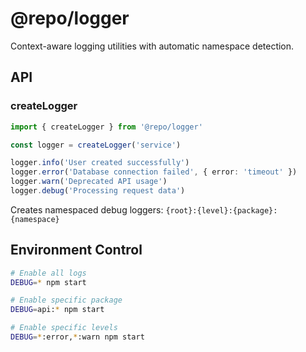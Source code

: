 # @repo/logger

Context-aware logging utilities with automatic namespace detection.

## API

### createLogger

```typescript
import { createLogger } from '@repo/logger'

const logger = createLogger('service')

logger.info('User created successfully')
logger.error('Database connection failed', { error: 'timeout' })
logger.warn('Deprecated API usage')
logger.debug('Processing request data')
```

Creates namespaced debug loggers: `{root}:{level}:{package}:{namespace}`

## Environment Control

```bash
# Enable all logs
DEBUG=* npm start

# Enable specific package
DEBUG=api:* npm start

# Enable specific levels
DEBUG=*:error,*:warn npm start
```
